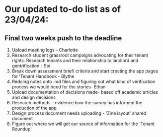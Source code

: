 # Our updated to-do list as of 23/04/24:
## Final two weeks push to the deadline
1. Upload meeting logs - Charlotte
2. Research student grassroot campaigns advocating for their tenant rights. Research tenants and their relationship to landlord and gentrification - Soi
3. Break down assessment brief/ criteria and start creating the app pages for 'Tenant Handbook - Blythe
4. Redoing notes onto .md files and figuring out what kind of verification process we would need for the stories- Ethan
5. Upload documentation of decisions made- based off academic articles and design decisions
6. Research methods - evidence how the survey has informed the production of the app
7. Design process document needs uploading - 'Zine layout' shared document
8. Figure out where we will get our source of information for the 'Tenant Roundup'
   
